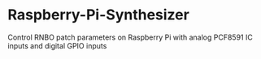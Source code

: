 # Raspberry-Pi-Synthesizer
Control RNBO patch parameters on Raspberry Pi with analog PCF8591 IC inputs and digital GPIO inputs
